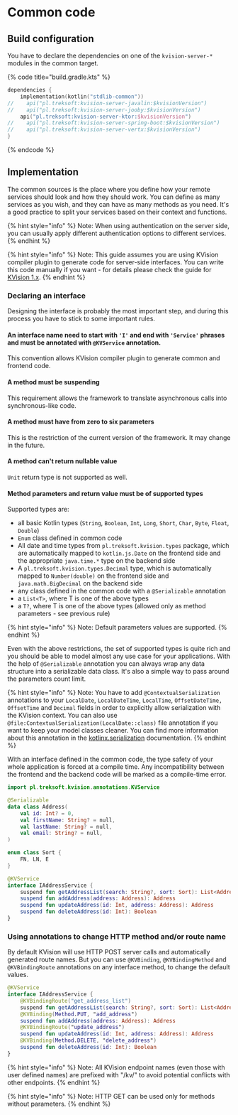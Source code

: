 # Common code

## Build configuration

You have to declare the dependencies on one of the `kvision-server-*` modules in the common target.

{% code title="build.gradle.kts" %}
```kotlin
dependencies {
    implementation(kotlin("stdlib-common"))
//    api("pl.treksoft:kvision-server-javalin:$kvisionVersion")
//    api("pl.treksoft:kvision-server-jooby:$kvisionVersion")
    api("pl.treksoft:kvision-server-ktor:$kvisionVersion")
//    api("pl.treksoft:kvision-server-spring-boot:$kvisionVersion")
//    api("pl.treksoft:kvision-server-vertx:$kvisionVersion")
}
```
{% endcode %}

## Implementation

The common sources is the place where you define how your remote services should look and how they should work. You can define as many services as you wish, and they can have as many methods as you need. It's a good practice to split your services based on their context and functions.

{% hint style="info" %}
Note: When using authentication on the server side, you can usually apply different authentication options to different services.
{% endhint %}

{% hint style="info" %}
Note: This guide assumes you are using KVision compiler plugin to generate code for server-side interfaces. You can write this code manually if you want - for details please check the guide for [KVision 1.x](https://kvision.gitbook.io/kvision-guide/v/kvision-1.x/part-3-server-side-interface/common-code). 
{% endhint %}

### Declaring an interface

Designing the interface is probably the most important step, and during this process you have to stick to some important rules.

#### An interface name need to start with `'I'` and end with `'Service'` phrases and must be annotated with `@KVService` annotation.

This convention allows KVision compiler plugin to generate common and frontend code.

#### A method must be suspending

This requirement allows the framework to translate asynchronous calls into synchronous-like code.

#### A method must have from zero to six parameters

This is the restriction of the current version of the framework. It may change in the future.

#### A method can't return nullable value

`Unit` return type is not supported as well.

#### Method parameters and return value must be of supported types

Supported types are:

* all basic Kotlin types \(`String`, `Boolean`, `Int`, `Long`, `Short`, `Char`, `Byte`,  `Float`, `Double`\)
* `Enum` class defined in common code
* All date and time types from `pl.treksoft.kvision.types` package, which are automatically mapped to `kotlin.js.Date` on the frontend side and the appropriate `java.time.*` type on the backend side
* A `pl.treksoft.kvision.types.Decimal` type, which is automatically mapped to `Number(double)` on the frontend side and `java.math.BigDecimal` on the backend side
* any class defined in the common code with a `@Serializable` annotation
* a `List<T>`, where T is one of the above types
* a `T?`, where T is one of the above types \(allowed only as method parameters - see previous rule\)

{% hint style="info" %}
Note: Default parameters values are supported.
{% endhint %}

Even with the above restrictions, the set of supported types is quite rich and you should be able to model almost any use case for your applications. With the help of `@Serializable` annotation you can always wrap any data structure into a serializable data class. It's also a simple way to pass around the parameters count limit.

{% hint style="info" %}
Note: You have to add `@ContextualSerialization` annotations to your `LocalDate`, `LocalDateTime`, `LocalTime`, `OffsetDateTime,` `OffsetTime` and `Decimal` fields in order to explicitly allow serialization with the KVision context. You can also use `@file:ContextualSerialization(LocalDate::class)` file annotation if you want to keep your model classes cleaner. You can find more information about this annotation in the [kotlinx.serialization](https://github.com/Kotlin/kotlinx.serialization/blob/master/docs/custom_serializers.md#contextualserialization-annotation) documentation.
{% endhint %}

With an interface defined in the common code, the type safety of your whole application is forced at a compile time. Any incompatibility between the frontend and the backend code will be marked as a compile-time error.

```kotlin
import pl.treksoft.kvision.annotations.KVService

@Serializable
data class Address(
    val id: Int? = 0,
    val firstName: String? = null,
    val lastName: String? = null,
    val email: String? = null,
)

enum class Sort {
    FN, LN, E
}

@KVService
interface IAddressService {
    suspend fun getAddressList(search: String?, sort: Sort): List<Address>
    suspend fun addAddress(address: Address): Address
    suspend fun updateAddress(id: Int, address: Address): Address
    suspend fun deleteAddress(id: Int): Boolean
}
```

### Using annotations to change HTTP method and/or route name

By default KVision will use HTTP POST server calls and automatically generated route names. But you can use `@KVBinding`, `@KVBindingMethod` and `@KVBindingRoute` annotations on any interface method, to change the default values.

```kotlin
@KVService
interface IAddressService {
    @KVBindingRoute("get_address_list")
    suspend fun getAddressList(search: String?, sort: Sort): List<Address>
    @KVBinding(Method.PUT, "add_address")
    suspend fun addAddress(address: Address): Address
    @KVBindingRoute("update_address")
    suspend fun updateAddress(id: Int, address: Address): Address
    @KVBinding(Method.DELETE, "delete_address")
    suspend fun deleteAddress(id: Int): Boolean
}
```

{% hint style="info" %}
Note: All KVision endpoint names \(even those with user defined names\) are prefixed with "/kv/" to avoid potential conflicts with other endpoints.
{% endhint %}

{% hint style="info" %}
Note: HTTP GET can be used only for methods without parameters.
{% endhint %}



